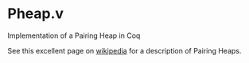 # Pheap.v
Implementation of a Pairing Heap in Coq

See this excellent page on [wikipedia][1] for a description of Pairing
Heaps.

[1]:https://en.wikipedia.org/wiki/Pairing_heap

